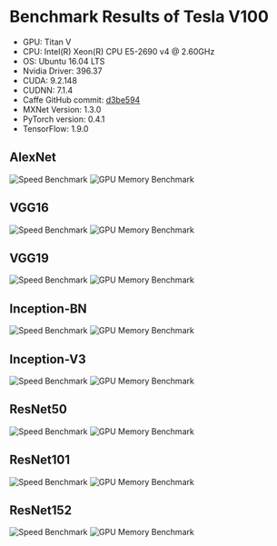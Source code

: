 # Benchmark Results of Tesla V100

* GPU: Titan V
* CPU: Intel(R) Xeon(R) CPU E5-2690 v4 @ 2.60GHz
* OS: Ubuntu 16.04 LTS
* Nvidia Driver: 396.37
* CUDA: 9.2.148
* CUDNN: 7.1.4
* Caffe GitHub commit: [d3be594](https://github.com/BVLC/caffe/commit/2a1c552b66f026c7508d390b526f2495ed3be594)
* MXNet Version: 1.3.0
* PyTorch version: 0.4.1
* TensorFlow: 1.9.0

## AlexNet
![Speed Benchmark](results/titan_v/alexnet_speed.png)
![GPU Memory Benchmark](results/titan_v/alexnet_gpu_memory.png)

## VGG16
![Speed Benchmark](results/titan_v/vgg16_speed.png)
![GPU Memory Benchmark](results/titan_v/vgg16_gpu_memory.png)

## VGG19
![Speed Benchmark](results/titan_v/vgg19_speed.png)
![GPU Memory Benchmark](results/titan_v/vgg19_gpu_memory.png)

## Inception-BN
![Speed Benchmark](results/titan_v/inception-bn_speed.png)
![GPU Memory Benchmark](results/titan_v/inception-bn_gpu_memory.png)

## Inception-V3
![Speed Benchmark](results/titan_v/inception-v3_speed.png)
![GPU Memory Benchmark](results/titan_v/inception-v3_gpu_memory.png)

## ResNet50
![Speed Benchmark](results/titan_v/resnet50_speed.png)
![GPU Memory Benchmark](results/titan_v/resnet50_gpu_memory.png)

## ResNet101
![Speed Benchmark](results/titan_v/resnet101_speed.png)
![GPU Memory Benchmark](results/titan_v/resnet101_gpu_memory.png)

## ResNet152
![Speed Benchmark](results/titan_v/resnet152_speed.png)
![GPU Memory Benchmark](results/titan_v/resnet152_gpu_memory.png)
